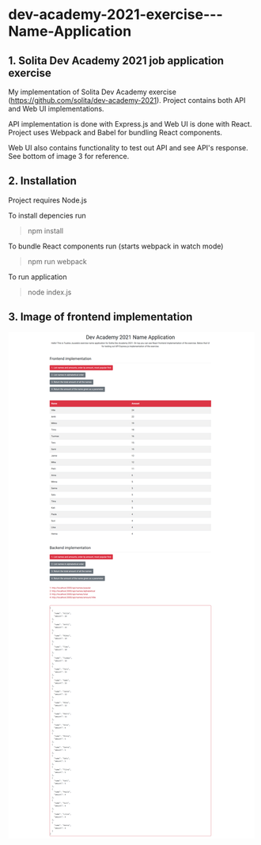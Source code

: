 # dev-academy-2021-exercise---Name-Application
## 1. Solita Dev Academy 2021 job application exercise
My implementation of Solita Dev Academy exercise (https://github.com/solita/dev-academy-2021). Project contains both API and Web UI implementations. 

API implementation is done with Express.js and Web UI is done with React. Project uses Webpack and Babel for bundling React components.

Web UI also contains functionality to test out API and see API's response. See bottom of image 3 for reference. 

## 2. Installation

Project requires Node.js

To install depencies run
> npm install 

To bundle React components run (starts webpack in watch mode)
> npm run webpack

To run application
> node index.js

## 3. Image of frontend implementation
![alt text](https://raw.githubusercontent.com/Tuukkaj/dev-academy-2021-exercise---Name-Application/dev/example.png "image of frontend implementation")